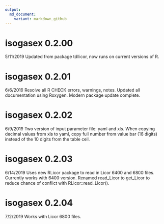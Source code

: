 ```yaml
---
output:
  md_document:
    variant: markdown_github
---
```


# isogasex 0.2.00

5/11/2019
Updated from package tdllicor, now runs on current versions of R.

# isogasex 0.2.01

6/6/2019
Resolve all R CHECK errors, warnings, notes.
Updated all documentation using Roxygen.
Modern package update complete.

# isogasex 0.2.02

6/9/2019
Two version of input parameter file: yaml and xls.
When copying decimal values from xls to yaml, copy full number from value bar (16 digits) instead of the 10 digits from the table cell.

# isogasex 0.2.03

6/14/2019
Uses new RLicor package to read in Licor 6400 and 6800 files.
Currently works with 6400 version.
Renamed read_Licor to get_Licor to reduce chance of conflict with RLicor::read_Licor().

# isogasex 0.2.04

7/2/2019
Works with Licor 6800 files.
